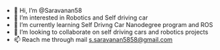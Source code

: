 - 👋 Hi, I’m @Saravanan58
- 👀 I’m interested in Robotics and Self driving car
- 🌱 I’m currently learning Self Drivng Car Nanodegree program and ROS
- 💞️ I’m looking to collaborate on self driving cars and robotics projects
- 📫 Reach me through mail s.saravanan5858@gmail.com

<!---
Saravanan58/Saravanan58 is a ✨ special ✨ repository because its `README.md` (this file) appears on your GitHub profile.
You can click the Preview link to take a look at your changes.
--->
